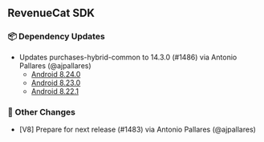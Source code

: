 ## RevenueCat SDK
### 📦 Dependency Updates
* Updates purchases-hybrid-common to 14.3.0 (#1486) via Antonio Pallares (@ajpallares)
  * [Android 8.24.0](https://github.com/RevenueCat/purchases-android/releases/tag/8.24.0)
  * [Android 8.23.0](https://github.com/RevenueCat/purchases-android/releases/tag/8.23.0)
  * [Android 8.22.1](https://github.com/RevenueCat/purchases-android/releases/tag/8.22.1)

### 🔄 Other Changes
* [V8] Prepare for next release (#1483) via Antonio Pallares (@ajpallares)
